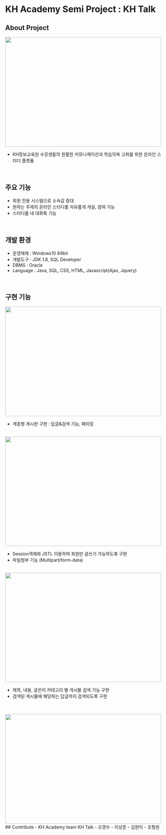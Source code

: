 # KH Academy Semi Project : KH Talk
## About Project

<img src="./webcontent/images/main.jpg" style="width: 500px; height: 350px" />
<br />

- KH정보교육원 수강생들의 원활한 커뮤니케이션과 학습의욕 고취를 위한 온라인 스터디 플랫폼

<br />

## 주요 기능
- 회원 전용 시스템으로 소속감 증대
- 원하는 주제의 온라인 스터디룸 자유롭게 개설, 참여 가능
- 스터디룸 내 대화톡 기능

<br />

## 개발 환경
 - 운영체제 : Windows10 64bit
 - 개발도구 : JDK 1.8, SQL Developer
 - DBMS : Oracle
 - Language : Java, SQL, CSS, HTML, Javascript(Ajax, Jquery)

<br />

## 구현 기능

<img src="./webcontent/images/main2.jpg" style="width: 500px; height: 350px" />
<br />

- 계층형 게시판 구현 : 답글&검색 기능, 페이징

<br />
<img src="/webcontent/images/notice1.jpg" style="width: 500px; height: 350px" />
<br />

- Session객체와 JSTL 이용하여 회원만 글쓰기 가능하도록 구현
- 파일첨부 기능 (Multipart/form-data)

<br />
<img src="./webcontent/images/notice2.jpg" style="width: 500px; height: 350px" />
<br />

- 제목, 내용, 글쓴이 카테고리 별 게시물 검색 기능 구현
- 검색된 게시물에 해당하는 답글까지 검색되도록 구현

<br />
<br />
<img src="./webcontent/images/notice3.jpg" style="width: 500px; height: 350px" />
<br />
## Contribute
- KH Academy team KH Talk
- 오영수
- 이상준
- 김현이
- 조형원
